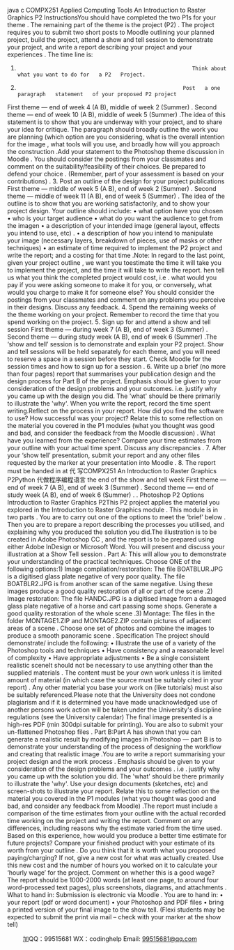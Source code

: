 java c
COMPX251
Applied Computing Tools
An Introduction to   Raster Graphics
P2   InstructionsYou   should   have   completed   the   two   P1s   for   your   theme   .   The   remaining   part   of the   theme   is   the   project   (P2)   .   The   project   requires   you   to   submit   two      short      posts      to      Moodle      outlining      your      planned      project,      build      the project,   attend   a   show   and   tell   session   to   demonstrate   your   project,   and   write a report describing your project and your experiences   .
The time line is:
1.                                                             Think about what you want to do for   a P2   Project.
2.                                                          Post   a one   paragraph   statement   of your proposed P2 project
First   theme    —   end   of   week   4    (A      B),   middle   of   week   2   (Summer)   .   Second theme   — end of week   10 (A  B), middle of   week 5   (Summer)   .The   idea   of   this   statement   is   to   show   that   you   are   underway   with   your   project, and to   share your idea for critique.   The paragraph   should   broadly   outline   the   work   you   are   planning   (which   option   are   you   considering,   what   is   the   overall   intention   for   the   image   ,   what   tools   will   you   use,   and   broadly how will you approach the construction   .Add   your   statement   to   the   Photoshop   theme   discussion   in   Moodle   .   You   should   consider   the   postings   from   your   classmates   and   comment   on   the   suitability/feasibility of their choices. Be prepared to   defend   your   choice   .   (Remember, part of your assessment is based on your contributions)   .
3.                                                          Post   an   outline   of the design for your   project   publications
First   theme    —   middle   of   week   5    (A      B),   end   of   week   2   (Summer)   .   Second theme   — middle of week   11 (A  B), end of   week 5   (Summer)   .
The idea of the outline is to   show that   you   are   working   satisfactorily,   and   to show your project design. Your outline should   include:
•         what option have you chosen
•         who is your target audience
•       what   do   you   want   the   audience   to   get   from   the   imagen
•         a    description    of    your    intended    image    (general      layout,      effects      you   intend to use, etc)   .
•         a   description   of how   you   intend   to   manipulate   your   image   (necessary   layers, breakdown of   pieces, use of masks or other techniques)
•         an estimate of time required to implement the P2   project   and   write   the report; and a costing   for   that   time   .Note:                                           In   regard   to   the   last   point,   given   your   project   outline   ,   we   want   you   toestimate the time it will take you to implement the project,   and   the   time   it   will   take   to   write   the   report.      hen   tell   us   what   you   think   the   completed   project   would   cost,   i.e   .   what   would   you pay   if you   were   asking   someone   to   make   it   for   you,   or   conversely,   what   would   you   charge   to   make   it   for   someone else?
You   should   consider the postings   from your   classmates   and   comment   on   any problems you perceive in their designs. Discuss any feedback.
4.                                                          Spend      the      remaining      weeks      of      the      theme      working      on      your      project. Remember to record the time that you spend working on the project.
5.                                                             Sign up for and attend   a   show   and   tell   session
First theme   — during week 7 (A  B),   end   of week   3   (Summer)   .
Second theme   — during study week (A  B),   end   of week   6   (Summer)   .The    ‘show    and    tell’      session      is      to      demonstrate      and      explain      your      P2   project.   Show   and   tell   sessions   will   be   held   separately   for   each   theme,   and you will need to reserve   a   space   in   a   session   before   they   start.   Check Moodle for the session times and how to   sign up for   a   session   .
6.                                                            Write   up   a   brief   (no   more   than   four   pages)   report   that   summarises   your   publication    design    and    the    design    process    for    Part      B      of    the    project.   Emphasis   should   be   given   to   your   consideration   of the   design   problems   and   your   outcomes. i.e.   justify   why   you   came   up   with   the   design   you   did.   The   'what'   should   be   there   primarily   to   illustrate   the   'why'.   When   you   write the report, record the time spent writing.Reflect   on   the   process   in   your   report.   How   did   you   find   the   software   to   use?   How   successful   was   your project?   Relate   this   to   some reflection   on   the material you   covered   in the P1   modules   (what   you   thought   was   good   and   bad,   and   consider   the   feedback   from   the   Moodle   discussion)   .   What   have   you   learned   from   the   experience?    Compare   your   time   estimates   from your outline with your actual time spent. Discuss any   discrepancies   .
7.                                                            After   your   ‘show      tell’   presentation,   submit   your   report   and   any   other   files requested by the marker at your presentation into Moodle   .
8.                                                          The    report    must      be    handed    in    at  代 写COMPX251 An Introduction to Raster Graphics P2Python
代做程序编程语言  the    end    of    the    show    and    tell    week First    theme      —    end    of    week    7    (A          B),      end      of    week      3      (Summer)   .   Second theme   — end of study week (A  B),   end   of week 6   (Summer)   .   .
Photoshop   P2 Options
Introduction to   Raster Graphics   P2This   P2   project   applies   the   material   you   explored   in   the   Introduction   to   Raster   Graphics   module   .      This   module   is   in   two   parts   .   You   are   to   carry   out   one   of the   options to meet the ‘brief’   below   .   Then   you   are   to   prepare   a   report   describing   the   processes   you   utilised,   and   explaining   why   you   produced the solution   you   did.The illustration is to be created in Adobe Photoshop   CC   ,   and   the   report   is   to   be   prepared   using   either   Adobe   InDesign   or   Microsoft   Word.   You   will present and discuss your illustration at a   Show    Tell   session   .
Part   A:
This   will   allow   you   to   demonstrate   your   understanding   of   the   practical   techniques. Choose ONE of the following options:1)       Image       compilation/restoration:       The       file       BOATBLUR.JPG       is       a   digitised         glass       plate          negative          of          very       poor          quality.          The          file   BOATBLR2.JPG is from   another   scan of the   same negative.   Using   these   images produce a good quality restoration of all or part of the scene   .2)   Image   restoration:   The   file   HANDC.JPG   is   a   digitised   image   from   a   damaged   glass   plate   negative   of   a   horse   and   cart   passing   some   shops.   Generate a good quality restoration of the whole   scene   .3)          Montage:          The             files          in          the             folder          MONTAGE1.ZIP          and   MONTAGE2.ZIP   contain   pictures   of   adjacent   areas   of   a   scene   .   Choose   one      set      of    photos       and      combine      the      images      to      produce      a       smooth   panoramic scene   .
Specification
The project should demonstrate/ include the following:
•       Illustrate   the   use   of   a   variety   of   the   Photoshop   tools   and   techniques
•       Have   consistency   and   a reasonable   level   of complexity
•         Have appropriate adjustments
•         Be a single consistent realistic   sceneIt    should    not      be      necessary      to      use      anything      other      than      the      supplied   materials   . The content must be your own work unless it is   limited   amount   of   material    (in    which    case    the    source    must    be    suitably    cited    in    your   report)   .   Any   other   material   you   base   your   work   on   (like   tutorials)   must   also be suitably referenced.Please   note   that   the   University   does   not   condone   plagiarism   and   if   it   is   determined   you   have   made   unacknowledged   use   of   another   persons   work action   will   be   taken   under   the   University's   discipline   regulations   (see   the University calendar)
The   final   image   presented   is   a   high-res   PDF   (min   300dpi   suitable   for   printing). You are also to submit your un-flattened Photoshop files   .
Part   B:Part   A   has   shown   that   you   can   generate   a   realistic   result   by   modifying   images   in   Photoshop   —   part   B   is   to   demonstrate   your   understanding   of   the process of designing the workflow and creating that realistic image   .You   are   to   write   a   report   summarising   your   project   design   and   the   work   process   .   Emphasis   should   be   given   to   your   consideration   of   the   design   problems    and    your    outcomes   .    i.e   .   justify    why    you    came    up    with    the   solution   you   did.   The   'what'   should   be   there   primarily   to   illustrate   the   'why'.   Use   your   design   documents    (sketches,    etc)    and    screen-shots    to   illustrate   your   report.   Relate   this   to   some   reflection   on   the   material   you   covered   in   the   P1   modules   (what   you   thought   was   good   and   bad,   and   consider any feedback from Moodle)   .The   report   must   include   a   comparison   of   the   time   estimates   from   your   outline   with   the   actual   recorded   time   working   on   the   project   and   writing   the    report.    Comment    on      any      differences,      including    reasons      why      the   estimate   varied   from   the   time   used. Based   on   this   experience, how   would you   produce   a   better   time   estimate   for   future   projects?   Compare   your   finished   product   with   your   estimate   of   its   worth   from   your   outline   .   Do   you   think   that   it   is   worth   what   you   proposed   paying/charging?   If   not,   give   a   new   cost   for   what   was   actually   created.   Use this   new   cost   and the   number   of   hours   you   worked   on   it   to   calculate   your   ‘hourly   wage’   for   the project. Comment on whether this is a good   wage?
The report   should be   1000-2000   words   (at least   one page,   to   around   four   word-processed text pages), plus screenshots, diagrams, and attachments   .
What   to   hand   in:
Submission is electronic via Moodle   . You are to hand in:
•         your report (pdf or word document)
•         your Photoshop and PDF files
•       bring a printed   version   of your final   image to   the   show      tell.
(Flexi   students   may   be   expected   to   submit   the   print   via   mail   –   check   with your marker at the   show    tell)



         
加QQ：99515681  WX：codinghelp  Email: 99515681@qq.com
